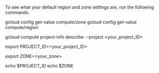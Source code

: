 To see what your default region and zone settings are, run the following commands:

gcloud config get-value compute/zone
gcloud config get-value compute/region

gcloud compute project-info describe --project <your_project_ID>

export PROJECT_ID=<your_project_ID>

export ZONE=<your_zone>

echo $PROJECT_ID
echo $ZONE